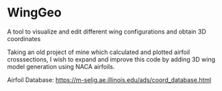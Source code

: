 # WingGeo
A tool to visualize and edit different wing configurations and obtain 3D coordinates

Taking an old project of mine which calculated and plotted airfoil crosssections, I wish to expand and improve this code by adding 3D wing model generation using NACA airfoils. 


Airfoil Database: https://m-selig.ae.illinois.edu/ads/coord_database.html
